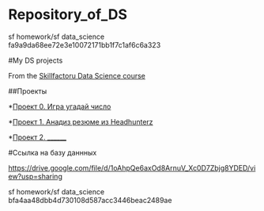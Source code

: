
# Repository_of_DS
sf homework/sf data_science
 fa9a9da68ee72e3e10072171bb1f7c1af6c6a323

#My DS projects

From  the [Skillfactoru Data Science course](https://skillfactory.ru/data-scientist)

##Проекты

*[Проект 0. Игра угадай число](https://github.com/BogdanSokolof/Repository_of_DS/tree/main/project_0)


*[Проект 1. Анадиз резюме из Headhunterz](https://github.com/BogdanSokolof/Repository_of_DS/blob/main/Project-1._%D0%9D%D0%BE%D1%83%D1%82%D0%B1%D1%83%D0%BA-%D1%88%D0%B0%D1%8C%D0%BB%D0%BE%D0%BD.ipynb)

*[Проект 2. ______](____)

#Ссылка на базу даннных

https://drive.google.com/file/d/1oAhpQe6axOd8ArnuV_Xc0D7Zbjg8YDED/view?usp=sharing

sf homework/sf data_science
bfa4aa48dbb4d730108d587acc3446beac2489ae
